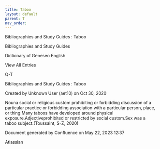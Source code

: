 ```yaml
---
title: Taboo
layout: default
parent: T
nav_order:
---
```


Bibliographies and Study Guides : Taboo

Bibliographies and Study Guides

Dictionary of Geneseo English

View All Entries

Q-T

Bibliographies and Study Guides : Taboo

Created by  Unknown User (aet10) on Oct 30, 2020

Nouna social or religious custom prohibiting or forbidding discussion of a particular practice or forbidding association with a particular person, place, or thing.Many taboos have developed around physical exposure.Adjectiveprohibited or restricted by social custom.Sex was a taboo subject.(Toussaint, S-Z, 2020)

Document generated by Confluence on May 22, 2023 12:37

Atlassian
